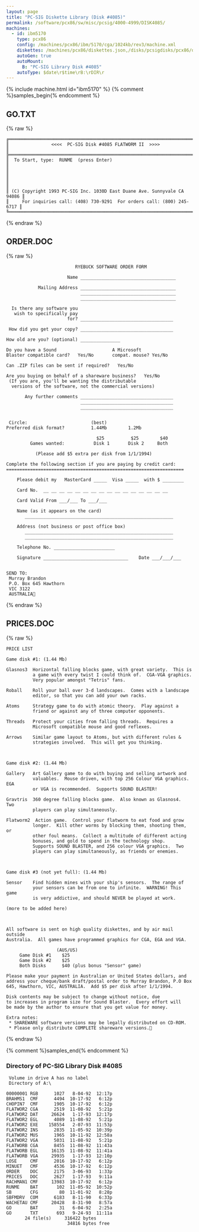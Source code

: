 ```yaml
---
layout: page
title: "PC-SIG Diskette Library (Disk #4085)"
permalink: /software/pcx86/sw/misc/pcsig/4000-4999/DISK4085/
machines:
  - id: ibm5170
    type: pcx86
    config: /machines/pcx86/ibm/5170/cga/1024kb/rev3/machine.xml
    diskettes: /machines/pcx86/diskettes.json,/disks/pcsigdisks/pcx86/diskettes.json
    autoGen: true
    autoMount:
      B: "PC-SIG Library Disk #4085"
    autoType: $date\r$time\rB:\rDIR\r
---
```


{% include machine.html id="ibm5170" %}
{% comment %}samples_begin{% endcomment %}

## GO.TXT

{% raw %}
```
╔═════════════════════════════════════════════════════════════════════════╗
║                <<<<  PC-SIG Disk #4085 FLATWORM II  >>>>                ║
╠═════════════════════════════════════════════════════════════════════════╣
║  To Start, type:  RUNME  (press Enter)                                  ║
║                                                                         ║
║                                                                         ║
║ (C) Copyright 1993 PC-SIG Inc. 1030D East Duane Ave. Sunnyvale CA 94086 ║
║     For inquiries call: (408) 730-9291  For orders call: (800) 245-6717 ║
╚═════════════════════════════════════════════════════════════════════════╝
```
{% endraw %}

## ORDER.DOC

{% raw %}
```
                          RYEBUCK SOFTWARE ORDER FORM

                       Name ____________________________________

            Mailing Address ____________________________________
                            ____________________________________
                            ____________________________________

  Is there any software you
   wish to specifically pay
                       for? ___________________________________

 How did you get your copy? ___________________________________

How old are you? (optional) _______________

Do you have a Sound                     A Microsoft
Blaster compatible card?   Yes/No       compat. mouse? Yes/No

Can .ZIP files can be sent if required?   Yes/No

Are you buying on behalf of a shareware business?   Yes/No
 (If you are, you'll be wanting the distributable
  versions of the software, not the commercial versions)

       Any further comments ___________________________________
                            ___________________________________
                            ___________________________________


 Circle:                        (best)
Preferred disk format?          1.44Mb        1.2Mb

                                  $25          $25        $40
         Games wanted:           Disk 1       Disk 2     Both

           (Please add $5 extra per disk from 1/1/1994)

Complete the following section if you are paying by credit card:
===================================================================

    Please debit my   MasterCard _____  Visa _____  with $ ________

    Card No.  __ __ __ __ __ __ __ __ __ __ __ __ __ __ __ __

    Card Valid From ___/___ To ___/___

    Name (as it appears on the card)
       ________________________________________________________

    Address (not business or post office box)
       ________________________________________________________
       ________________________________________________________

    Telephone No. _______________________

    Signature ________________________________    Date ___/___/___


SEND TO:
 Murray Brandon
 P.O. Box 645 Hawthorn
 VIC 3122
 AUSTRALIA
```
{% endraw %}

## PRICES.DOC

{% raw %}
```
PRICE LIST

Game disk #1: (1.44 Mb)

Glasnos3  Horizontal falling blocks game, with great variety.  This is
          a game with every twist I could think of.  CGA-VGA graphics.
          Very popular amongst "Tetris" fans.

Roball    Roll your ball over 3-d landscapes.  Comes with a landscape
          editor, so that you can add your own racks.

Atoms     Strategy game to do with atomic theory.  Play against a
          friend or against any of three computer opponents.

Threads   Protect your cities from falling threads.  Requires a
          Microsoft compatible mouse and good reflexes.

Arrows    Similar game layout to Atoms, but with different rules &
          strategies involved.  This will get you thinking.



Game disk #2: (1.44 Mb)

Gallery   Art Gallery game to do with buying and selling artwork and
          valuables.  Mouse driven, with top 256 Colour VGA graphics.  EGA
          or VGA is recommended.  Supports SOUND BLASTER!

Gravtris  360 degree falling blocks game.  Also known as Glasnos4.  Two
          players can play simultaneously.

Flatworm2  Action game.  Control your flatworm to eat food and grow
          longer.  Kill other worms by blocking them, shooting them, or
          other foul means.  Collect a multitude of different acting
          bonuses, and gold to spend in the technology shop.
          Supports SOUND BLASTER, and 256 colour VGA graphics.  Two
          players can play simultaneously, as friends or enemies.



Game disk #3 (not yet full): (1.44 Mb)

Sensor    Find hidden mines with your ship's sensors.  The range of
          your sensors can be from one to infinite.  WARNING! This game
          is very addictive, and should NEVER be played at work.

(more to be added here)



All software is sent on high quality diskettes, and by air mail outside
Australia.  All games have programmed graphics for CGA, EGA and VGA.

                   (AUS/US)
     Game Disk #1    $25
     Game Disk #2    $25
     Both Disks      $40 (plus bonus "Sensor" game)

Please make your payment in Australian or United States dollars, and
address your cheque/bank draft/postal order to Murray Brandon, P.O Box
645, Hawthorn, VIC, AUSTRALIA.  Add $5 per disk after 1/1/1994.

Disk contents may be subject to change without notice, due
to increases in program size for Sound Blaster.  Every effort will 
be made by the author to ensure that you get value for money.

Extra notes:
 * SHAREWARE software versions may be legally distributed on CD-ROM.
 * Please only distribute COMPLETE shareware versions.
```
{% endraw %}

{% comment %}samples_end{% endcomment %}

### Directory of PC-SIG Library Disk #4085

     Volume in drive A has no label
     Directory of A:\

    00000001 RGB      1027   8-04-92  12:17p
    BRAHMS1  CMF      4494  10-17-92   6:12p
    CHOPIN7  CMF      1905  10-17-92   6:12p
    FLATWOR2 CGA      2519  11-08-92   5:21p
    FLATWOR2 DAT     26624   1-17-93  12:17p
    FLATWOR2 EGL      4089  11-08-92   5:21p
    FLATWOR2 EXE    158554   2-07-93  11:53p
    FLATWOR2 INS      2835  11-05-92  10:39p
    FLATWOR2 MUS      1965  10-11-92  12:58a
    FLATWOR2 VGA      5031  11-08-92   5:21p
    FLATWORB CGA      8455  11-08-92  11:43a
    FLATWORB EGL     16135  11-08-92  11:41a
    FLATWORB VGA     29935   1-17-93  12:10p
    LOSE     CMF      2016  10-17-92   6:12p
    MINUET   CMF      4536  10-17-92   6:12p
    ORDER    DOC      2175   3-06-93   1:33p
    PRICES   DOC      2627   1-17-93   9:11a
    RACHMAN1 CMF     13983  10-17-92   6:12p
    RUNME    BAT       102  11-05-92  10:52p
    SB       CFG        80  11-01-92   8:28p
    SBFMDRV  COM      6183   8-11-90   6:33p
    WACHETAU CMF     20428   8-31-90   8:57a
    GO       BAT        31   6-04-92   2:25a
    GO       TXT       693   9-24-93  11:11a
           24 file(s)     316422 bytes
                           34816 bytes free
